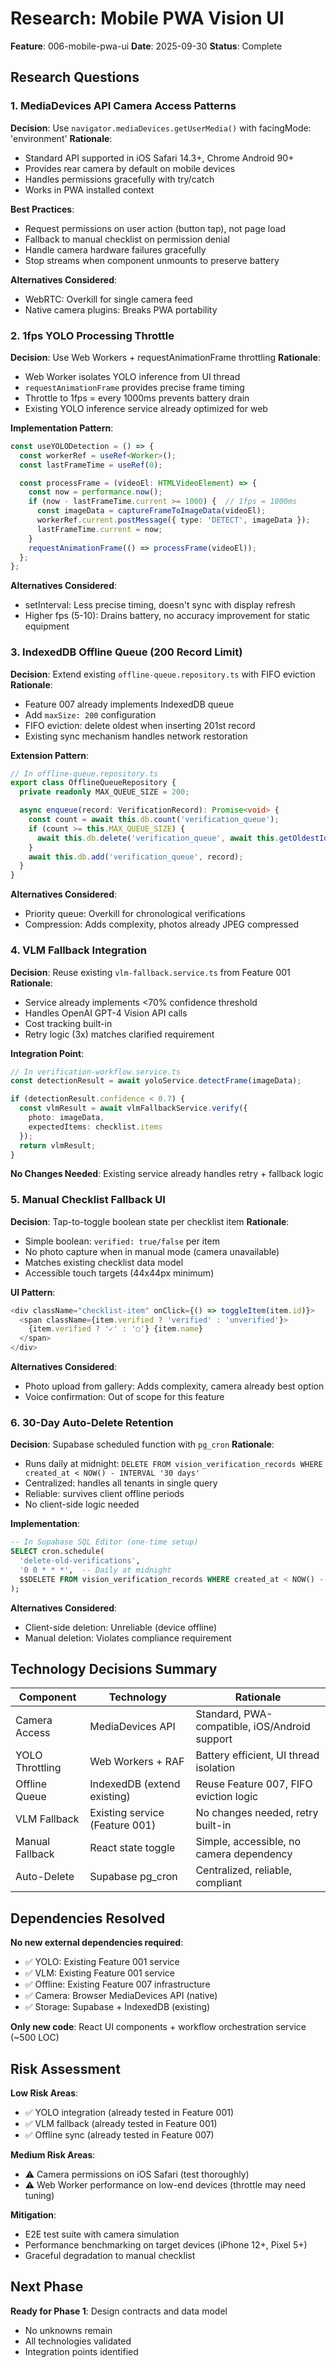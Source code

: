 # Research: Mobile PWA Vision UI

**Feature**: 006-mobile-pwa-ui
**Date**: 2025-09-30
**Status**: Complete

## Research Questions

### 1. MediaDevices API Camera Access Patterns
**Decision**: Use `navigator.mediaDevices.getUserMedia()` with facingMode: 'environment'
**Rationale**:
- Standard API supported in iOS Safari 14.3+, Chrome Android 90+
- Provides rear camera by default on mobile devices
- Handles permissions gracefully with try/catch
- Works in PWA installed context

**Best Practices**:
- Request permissions on user action (button tap), not page load
- Fallback to manual checklist on permission denial
- Handle camera hardware failures gracefully
- Stop streams when component unmounts to preserve battery

**Alternatives Considered**:
- WebRTC: Overkill for single camera feed
- Native camera plugins: Breaks PWA portability

### 2. 1fps YOLO Processing Throttle
**Decision**: Use Web Workers + requestAnimationFrame throttling
**Rationale**:
- Web Worker isolates YOLO inference from UI thread
- `requestAnimationFrame` provides precise frame timing
- Throttle to 1fps = every 1000ms prevents battery drain
- Existing YOLO inference service already optimized for web

**Implementation Pattern**:
```typescript
const useYOLODetection = () => {
  const workerRef = useRef<Worker>();
  const lastFrameTime = useRef(0);

  const processFrame = (videoEl: HTMLVideoElement) => {
    const now = performance.now();
    if (now - lastFrameTime.current >= 1000) {  // 1fps = 1000ms
      const imageData = captureFrameToImageData(videoEl);
      workerRef.current.postMessage({ type: 'DETECT', imageData });
      lastFrameTime.current = now;
    }
    requestAnimationFrame(() => processFrame(videoEl));
  };
};
```

**Alternatives Considered**:
- setInterval: Less precise timing, doesn't sync with display refresh
- Higher fps (5-10): Drains battery, no accuracy improvement for static equipment

### 3. IndexedDB Offline Queue (200 Record Limit)
**Decision**: Extend existing `offline-queue.repository.ts` with FIFO eviction
**Rationale**:
- Feature 007 already implements IndexedDB queue
- Add `maxSize: 200` configuration
- FIFO eviction: delete oldest when inserting 201st record
- Existing sync mechanism handles network restoration

**Extension Pattern**:
```typescript
// In offline-queue.repository.ts
export class OfflineQueueRepository {
  private readonly MAX_QUEUE_SIZE = 200;

  async enqueue(record: VerificationRecord): Promise<void> {
    const count = await this.db.count('verification_queue');
    if (count >= this.MAX_QUEUE_SIZE) {
      await this.db.delete('verification_queue', await this.getOldestId());
    }
    await this.db.add('verification_queue', record);
  }
}
```

**Alternatives Considered**:
- Priority queue: Overkill for chronological verifications
- Compression: Adds complexity, photos already JPEG compressed

### 4. VLM Fallback Integration
**Decision**: Reuse existing `vlm-fallback.service.ts` from Feature 001
**Rationale**:
- Service already implements <70% confidence threshold
- Handles OpenAI GPT-4 Vision API calls
- Cost tracking built-in
- Retry logic (3x) matches clarified requirement

**Integration Point**:
```typescript
// In verification-workflow.service.ts
const detectionResult = await yoloService.detectFrame(imageData);

if (detectionResult.confidence < 0.7) {
  const vlmResult = await vlmFallbackService.verify({
    photo: imageData,
    expectedItems: checklist.items
  });
  return vlmResult;
}
```

**No Changes Needed**: Existing service already handles retry + fallback logic

### 5. Manual Checklist Fallback UI
**Decision**: Tap-to-toggle boolean state per checklist item
**Rationale**:
- Simple boolean: `verified: true/false` per item
- No photo capture when in manual mode (camera unavailable)
- Matches existing checklist data model
- Accessible touch targets (44x44px minimum)

**UI Pattern**:
```typescript
<div className="checklist-item" onClick={() => toggleItem(item.id)}>
  <span className={item.verified ? 'verified' : 'unverified'}>
    {item.verified ? '✓' : '○'} {item.name}
  </span>
</div>
```

**Alternatives Considered**:
- Photo upload from gallery: Adds complexity, camera already best option
- Voice confirmation: Out of scope for this feature

### 6. 30-Day Auto-Delete Retention
**Decision**: Supabase scheduled function with `pg_cron`
**Rationale**:
- Runs daily at midnight: `DELETE FROM vision_verification_records WHERE created_at < NOW() - INTERVAL '30 days'`
- Centralized: handles all tenants in single query
- Reliable: survives client offline periods
- No client-side logic needed

**Implementation**:
```sql
-- In Supabase SQL Editor (one-time setup)
SELECT cron.schedule(
  'delete-old-verifications',
  '0 0 * * *',  -- Daily at midnight
  $$DELETE FROM vision_verification_records WHERE created_at < NOW() - INTERVAL '30 days'$$
);
```

**Alternatives Considered**:
- Client-side deletion: Unreliable (device offline)
- Manual deletion: Violates compliance requirement

## Technology Decisions Summary

| Component | Technology | Rationale |
|-----------|------------|-----------|
| Camera Access | MediaDevices API | Standard, PWA-compatible, iOS/Android support |
| YOLO Throttling | Web Workers + RAF | Battery efficient, UI thread isolation |
| Offline Queue | IndexedDB (extend existing) | Reuse Feature 007, FIFO eviction logic |
| VLM Fallback | Existing service (Feature 001) | No changes needed, retry built-in |
| Manual Fallback | React state toggle | Simple, accessible, no camera dependency |
| Auto-Delete | Supabase pg_cron | Centralized, reliable, compliant |

## Dependencies Resolved

**No new external dependencies required**:
- ✅ YOLO: Existing Feature 001 service
- ✅ VLM: Existing Feature 001 service
- ✅ Offline: Existing Feature 007 infrastructure
- ✅ Camera: Browser MediaDevices API (native)
- ✅ Storage: Supabase + IndexedDB (existing)

**Only new code**: React UI components + workflow orchestration service (~500 LOC)

## Risk Assessment

**Low Risk Areas**:
- ✅ YOLO integration (already tested in Feature 001)
- ✅ VLM fallback (already tested in Feature 001)
- ✅ Offline sync (already tested in Feature 007)

**Medium Risk Areas**:
- ⚠️ Camera permissions on iOS Safari (test thoroughly)
- ⚠️ Web Worker performance on low-end devices (throttle may need tuning)

**Mitigation**:
- E2E test suite with camera simulation
- Performance benchmarking on target devices (iPhone 12+, Pixel 5+)
- Graceful degradation to manual checklist

## Next Phase

**Ready for Phase 1**: Design contracts and data model
- No unknowns remain
- All technologies validated
- Integration points identified
